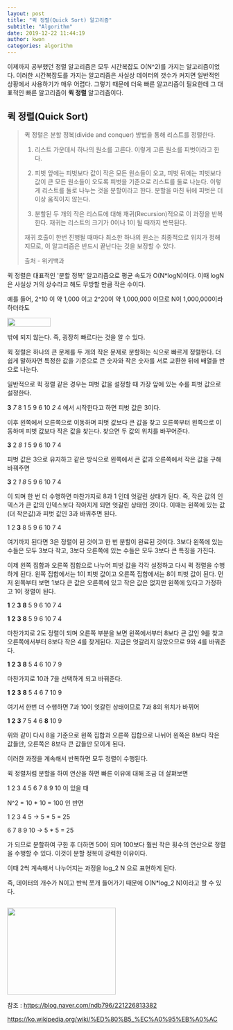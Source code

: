 ```yaml
---
layout: post
title: "퀵 정렬(Quick Sort) 알고리즘"
subtitle: "Algorithm"
date: 2019-12-22 11:44:19
author: kwon
categories: algorithm
---
```

이제까지 공부했던 정렬 알고리즘은 모두 시간복잡도 O(N^2)를 가지는 알고리즘이었다. 이러한 시간복잡도를 가지는 알고리즘은 사실상 데이터의 갯수가 커지면 일반적인 상황에서 사용하기가 매우 어렵다.  그렇기 때문에 더욱 빠른 알고리즘이 필요한데 그 대표적인 빠른 알고리즘이 **퀵 정렬** 알고리즘이다.

## 퀵 정렬(Quick Sort)
>퀵 정렬은 분할 정복(divide and conquer) 방법을 통해 리스트를 정렬한다.
>
>1. 리스트 가운데서 하나의 원소를 고른다. 이렇게 고른 원소를 피벗이라고 한다.
>
>2. 피벗 앞에는 피벗보다 값이 작은 모든 원소들이 오고, 피벗 뒤에는 피벗보다 값이 큰 모든 원소들이 오도록 피벗을 기준으로 리스트를 둘로 나눈다. 이렇게 리스트를 둘로 나누는 것을 분할이라고 한다. 분할을 마친 뒤에 피벗은 더 이상 움직이지 않는다.
>
>3. 분할된 두 개의 작은 리스트에 대해 재귀(Recursion)적으로 이 과정을 반복한다. 재귀는 리스트의 크기가 0이나 1이 될 때까지 반복된다.
>
>재귀 호출이 한번 진행될 때마다 최소한 하나의 원소는 최종적으로 위치가 정해지므로, 이 알고리즘은 반드시 끝난다는 것을 보장할 수 있다.
>
>출처 - 위키백과

퀵 정렬은 대표적인 '분할 정복' 알고리즘으로 평균 속도가 O(N*logN)이다. 이때 logN은 사실상 거의 상수라고 해도 무방할 만큼 작은 수이다.

예를 들어, 2^10 이 약 1,000 이고 2^20이 약 1,000,000 이므로 N이 1,000,000이라 하더라도
<div style="width: 100px; height: 20px;">
    <img src="http://chart.apis.google.com/chart?cht=tx&chl=log_2N = 20"style="width: 100px
    ; height: 20px;" />
</div>

밖에 되지 않는다. 즉, 굉장히 빠르다는 것을 알 수 있다.

퀵 정렬은 하나의 큰 문제를 두 개의 작은 문제로 분할하는 식으로 빠르게 정렬한다. 더 쉽게 말하자면 특정한 값을 기준으로 큰 숫자와 작은 숫자를 서로 교환한 뒤에 배열을 반으로 나눈다.

일반적으로 퀵 정렬 같은 경우는 피벗 값을 설정할 때 가장 앞에 있는 수를 피벗 값으로 설정한다.

**3** *7* 8 1 5 9 6 10 *2* 4 에서 시작한다고 하면 피벗 값은 3이다.

이후 왼쪽에서 오른쪽으로 이동하며 피벗 값보다 큰 값을 찾고 오른쪽부터 왼쪽으로 이동하며 피벗 값보다 작은 값을 찾는다. 찾으면 두 값의 위치를 바꾸어준다.

**3** 2 *8 1* 5 9 6 10 7 4

피벗 값은 3으로 유지하고 같은 방식으로 왼쪽에서 큰 값과 오른쪽에서 작은 값을 구해 바꿔주면

**3** 2 *1 8* 5 9 6 10 7 4

이 되며 한 번 더 수행하면 마찬가지로 8과 1 인데 엇갈린 상태가 된다. 즉, 작은 값의 인덱스가 큰 값의 인덱스보다 작아지게 되면 엇갈린 상태인 것이다. 이때는 왼쪽에 있는 값(더 작은값)과 피벗 값인 3과 바꿔주면 된다.

1 2 **3** 8 5 9 6 10 7 4

여기까지 된다면 3은 정렬이 된 것이고 한 번 분할이 완료된 것이다. 3보다 왼쪽에 있는 수들은 모두 3보다 작고, 3보다 오른쪽에 있는 수들은 모두 3보다 큰 특징을 가진다.

이제 왼쪽 집합과 오른쪽 집합으로 나누어 피벗 값을 각각 설정하고 다시 퀵 정렬을 수행하게 된다. 왼쪽 집합에서는 1이 피벗 값이고 오른쪽 집합에서는 8이 피벗 값이 된다. 먼저 왼쪽부터 보면 1보다 큰 값은 오른쪽에 있고 작은 값은 없지만 왼쪽에 있다고 가정하고 1이 정렬이 된다.

**1** 2 **3** __8__ 5 9 6 10 7 4

**1** **2** **3** __8__ 5 9 6 10 7 4

마찬가지로 2도 정렬이 되며 오른쪽 부분을 보면 왼쪽에서부터 8보다 큰 값인 9를 찾고 오른쪽에서부터 8보다 작은 4를 찾게된다. 지금은 엇갈리지 않았으므로 9와 4를 바꿔준다.

**1** **2** **3** __8__ 5 4 6 10 7 9

마찬가지로 10과 7을 선택하게 되고 바꿔준다.

**1** **2** **3** __8__ 5 4 6 7 10 9

여기서 한번 더 수행하면 7과 10이 엇갈린 상태이므로 7과 8의 위치가 바뀌어

**1** **2** **3** 7 5 4 6 __8__ 10 9

위와 같이 다시 8을 기준으로 왼쪽 집합과 오른쪽 집합으로 나뉘어 왼쪽은 8보다 작은 값들만, 오른쪽은 8보다 큰 값들만 모이게 된다.

이러한 과정을 계속해서 반복하면 모두 정렬이 수행된다.

퀵 정렬처럼 분할을 하여 연산을 하면 빠른 이유에 대해 조금 더 살펴보면

1 2 3 4 5 6 7 8 9 10 이 있을 때

N^2 = 10 * 10 = 100 인 반면

1 2 3 4 5 -> 5 * 5 = 25

6 7 8 9 10 -> 5 * 5 = 25

가 되므로 분할하여 구한 후 더하면 50이 되며 100보다 훨씬 작은 횟수의 연산으로 정렬을 수행할 수 있다. 이것이 분할 정복이 강력한 이유이다.

이때 2씩 계속해서 나누어지는 과정을 log_2 N 으로 표현하게 된다.

즉, 데이터의 개수가 N이고 반씩 쪼개 들어가기 때문에 O(N*log_2 N)이라고 할 수 있다.

```C++


```

<div style="width: 250px; height: 200px;">
    <img src="https://kyu9341.github.io/assets/quicksort.png" style="width: 250px
    ; height: 200px;">
</div>



참조 : <https://blog.naver.com/ndb796/221226813382>

<https://ko.wikipedia.org/wiki/%ED%80%B5_%EC%A0%95%EB%A0%AC>
